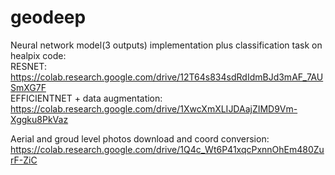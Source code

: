 # geodeep

Neural network model(3 outputs) implementation plus classification task on healpix code:    
RESNET: https://colab.research.google.com/drive/12T64s834sdRdIdmBJd3mAF_7AUSmXG7F  
EFFICIENTNET + data augmentation:  
https://colab.research.google.com/drive/1XwcXmXLIJDAajZIMD9Vm-Xggku8PkVaz

Aerial and groud level photos download and coord conversion:  
https://colab.research.google.com/drive/1Q4c_Wt6P41xqcPxnnOhEm480ZurF-ZiC
